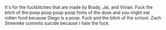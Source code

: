 It's for the fuckbitches that are made by Brady, Jai, and Vivian. Fuck the bitch of the poop poop poop poop fonts of the dose and you might eat rotten food because Diego is a poop. Fuck and the bitch of the school. Zach Streemke commits suicide because I hate the fuck.
